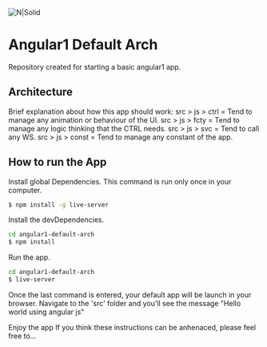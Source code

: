 ![N|Solid](https://appendto.com/wp-content/uploads/2016/05/angular.png)

# Angular1 Default Arch

Repository created for starting a basic angular1 app.

## Architecture

Brief explanation about how this app should work:
src > js > ctrl  = Tend to manage any animation or behaviour of the UI.
src > js > fcty  = Tend to manage any logic thinking that the CTRL needs.
src > js > svc   = Tend to call any WS.
src > js > const = Tend to manage any constant of the app.

## How to run the App

Install global Dependencies. This command is run only once in your computer.

```sh
$ npm install -g live-server
```

Install the devDependencies.

```sh
cd angular1-default-arch
$ npm install
```

Run the app.

```sh
cd angular1-default-arch
$ live-server
```
Once the last command is entered, your default app will be launch in your browser. Navigate to the 'src' folder and you'll see the message "Hello world using angular js"

Enjoy the app
If you think these instructions can be anhenaced, please feel free to...